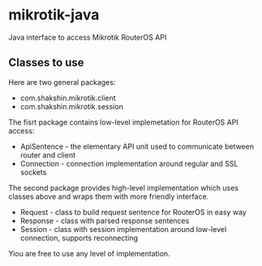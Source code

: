 # mikrotik-java
Java interface to access Mikrotik RouterOS API

## Classes to use
Here are two general packages:
- com.shakshin.mikrotik.client
- com.shakshin.mikrotik.session

The fisrt package contains low-level implemetation for RouterOS API access:
- ApiSentence - the elementary API unit used to communicate between router and client
- Connection - connection implementation around regular and SSL sockets

The second package provides high-level implementation which uses classes above and wraps them with more friendly interface.
- Request - class to build request sentence for RouterOS in easy way
- Response - class with parsed response sentences
- Session - class with session implementation around low-level connection, supports reconnecting

Yiou are free to use any level of implementation.
